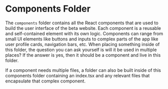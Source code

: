 # Components Folder

The `components` folder contains all the React components that are used to build the user interface of the beta website. Each component is a reusable and self-contained element with its own logic. Components can range from small UI elements like buttons and inputs to complex parts of the app like user profile cards, navigation bars, etc. When placing something inside of this folder, the question you can ask yourself is will it be used in multiple places? If the answer is yes, then it should be a component and live in this folder. 

If a component needs multiple files, a folder can also be built inside of this components folder containing an index.tsx and any relevant files that encapsulate that complex component. 

